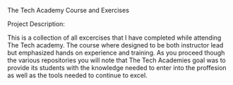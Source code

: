 The Tech Academy Course and Exercises

Project Description:

This is a collection of all excercises that I have completed while attending The Tech academy. The course where designed to be both instructor lead but emphasized hands on experience and training. As you proceed though the various repositories you will note that The Tech Academies goal was to provide its students with the knowledge needed to enter into the proffesion as well as the tools needed to continue to excel.
